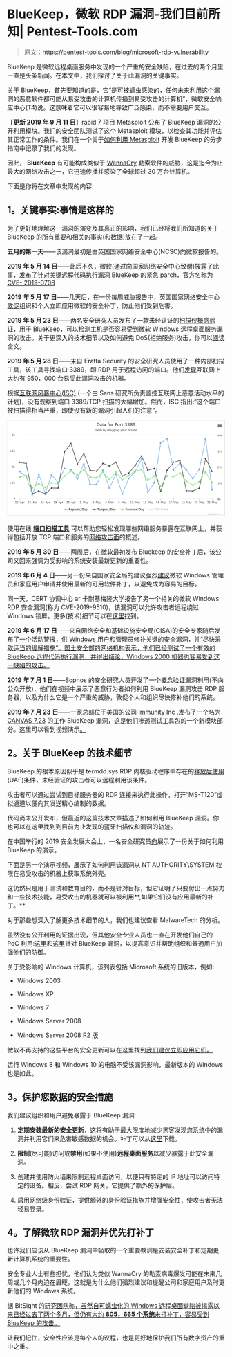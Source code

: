 # BlueKeep，微软 RDP 漏洞-我们目前所知| Pentest-Tools.com

> 原文：<https://pentest-tools.com/blog/microsoft-rdp-vulnerability>

BlueKeep 是微软远程桌面服务中发现的一个严重的安全缺陷，在过去的两个月里一直是头条新闻。在本文中，我们探讨了关于此漏洞的关键事实。

关于 BlueKeep，首先要知道的是，它“是可被蠕虫感染的，任何未来利用这个漏洞的恶意软件都可能从易受攻击的计算机传播到易受攻击的计算机”，微软安全响应中心(T4)说。这意味着它可以很容易地导致广泛感染，而不需要用户交互。

【**更新 2019 年 9 月 11 日**】rapid 7 项目 Metasploit 公布了 BlueKeep 漏洞的公开利用模块。我们的安全团队测试了这个 Metasploit 模块，以检查其功能并评估其正常工作的条件。我们在一个关于[如何利用 Metasploit](https://pentest-tools.com/blog/bluekeep-exploit-metasploit) 开发 BlueKeep 的分步指南中记录了我们的发现。

因此， **BlueKeep** 有可能构成类似于 [WannaCry](https://www.csoonline.com/article/3227906/what-is-wannacry-ransomware-how-does-it-infect-and-who-was-responsible.html) 勒索软件的威胁，这是迄今为止最大的网络攻击之一，它迅速传播并感染了全球超过 30 万台计算机。

下面是你将在文章中发现的内容:

## **1。关键事实:事情是这样的**

为了更好地理解这一漏洞的演变及其真正的影响，我们已经将我们所知道的关于 BlueKeep 的所有重要和相关的事实(和数据)放在了一起。

**五月的第一天**——该漏洞最初是由英国国家网络安全中心(NCSC)向微软报告的。

**2019 年 5 月 14 日**——此后不久，微软(通过向国家网络安全中心致谢)披露了此事，[发布了](https://msrc-blog.microsoft.com/2019/05/14/prevent-a-worm-by-updating-remote-desktop-services-cve-2019-0708/)针对关键远程代码执行漏洞 BlueKeep 的紧急 parch，官方名称为 [CVE- 2019-0708](https://cve.mitre.org/cgi-bin/cvename.cgi?name=CVE-2019-0708)

**2019 年 5 月 17 日**——几天后，在一份每周威胁报告中，英国国家网络安全中心[敦促](https://www.ncsc.gov.uk/report/weekly-threat-report-17th-may-2019)组织和个人立即应用微软的安全补丁，防止他们受到危害。

**2019 年 5 月 23 日**——两名安全研究人员发布了一款未经认证的[扫描仪概念验证](https://github.com/Ekultek/BlueKeep)，用于 BlueKeep，可以检测主机是否容易受到微软 Windows 远程桌面服务漏洞的攻击。关于更深入的技术细节以及如何避免 DoS(拒绝服务)攻击，你可以[阅读](https://zerosum0x0.blogspot.com/2019/05/avoiding-dos-how-bluekeep-scanners-work.html)全文。

**2019 年 5 月 28 日**——来自 Eratta Security 的安全研究人员使用了一种内部扫描工具，该工具寻找端口 3389，即 RDP 用于远程访问的端口。他们[发现](https://blog.erratasec.com/2019/05/almost-one-million-vulnerable-to.html#.XTgazx0zaUl)互联网上大约有 950，000 台易受此漏洞攻击的机器。

根据[互联网风暴中心(ISC)](https://isc.sans.edu/forums/diary/An+Update+on+the+Microsoft+Windows+RDP+Bluekeep+Vulnerability+CVE20190708+now+with+pcaps/24960/) (一个由 Sans 研究所负责监控互联网上恶意活动水平的计划)，没有观察到端口 3389/TCP 扫描的大幅增加。然而，ISC 指出:“这个端口被扫描得相当严重，即使没有新的漏洞引起人们的注意”。

![data for port 3389](img/8c93817af3428f6584cca6752357f7ce.png)

使用在线 [**端口扫描工具**](https://pentest-tools.com/network-vulnerability-scanning/tcp-port-scanner-online-nmap) 可以帮助您轻松发现哪些网络服务暴露在互联网上，并获得包括开放 TCP 端口和服务的[网络攻击面](https://pentest-tools.com/features/attack-surface)的概述。

**2019 年 5 月 30 日**——两周后，在微软最初发布 Bluekeep 的安全补丁后，该公司又回来强调为受影响的系统安装最新更新的重要性。

**2019 年 6 月 4 日**——另一份来自国家安全局的建议强烈[建议](https://www.nsa.gov/Press-Room/News-Highlights/Article/Article/1865726/nsa-cybersecurity-advisory-patch-remote-desktop-services-on-legacy-versions-of/)微软 Windows 管理员和家庭用户申请并使用最新的可用软件补丁，以避免成为容易的目标。

同一天，CERT 协调中心 ar 卡耐基梅隆大学报告了另一个相关的微软 Windows RDP 安全漏洞(称为 CVE-2019-9510)，该漏洞可以允许攻击者远程绕过 Windows 锁屏。更多(技术)细节可以在[这里](https://www.kb.cert.org/vuls/id/576688/)找到。

**2019 年 6 月 17 日**——来自网络安全和基础设施安全局(CISA)的安全专家随后发布了[一个活动警报，供 Windows 用户和管理员修补关键的安全漏洞，并“尽快采取适当的缓解措施”。国土安全部的网络机构表示，他们已经测试了一个有效的 BlueKeep 远程代码执行漏洞，并得出结论，Windows 2000 机器也容易受到这一缺陷的攻击。](https://www.us-cert.gov/ncas/alerts/AA19-168A)

**2019 年 7 月 1 日**——Sophos 的安全研究人员开发了一个[概念验证](https://news.sophos.com/en-us/2019/07/01/bluekeep-poc-demonstrates-risk-of-remote-desktop-exploit/)漏洞利用(不向公众开放)，他们在视频中展示了恶意行为者如何利用 BlueKeep 漏洞攻击 RDP 服务器，以及为什么它是一个严重的威胁，敦促个人和组织尽快修补他们的系统。

**2019 年 7 月 23 日**——一家总部位于美国的公司 Immunity Inc .发布了一个名为 [CANVAS 7.23](https://www.immunityinc.com/products/canvas/) 的工作 BlueKeep 漏洞，这是他们渗透测试工具包的一个新模块部分。这里可以看到视频演示[。](https://vimeo.com/349688256/aecbf5cac5)

## **2。关于 BlueKeep** 的技术细节

BlueKeep 的根本原因似乎是 termdd.sys RDP 内核驱动程序中存在的[释放后使用](https://www.purehacking.com/blog/lloyd-simon/an-introduction-to-use-after-free-vulnerabilities) (UAF)条件，未经验证的攻击者可以远程利用该条件。

攻击者可以通过尝试到目标服务器的 RDP 连接来执行此操作，打开“MS-T120”虚拟通道以便向其发送精心编制的数据。

代码尚未公开发布，但最近的这篇技术文章描述了如何利用 BlueKeep 漏洞。你也可以在这里找到到目前为止发现的蓝牙扫描仪和漏洞的轨迹。

在中国举行的 2019 安全发展大会上，一名安全研究员[向](https://github.com/blackorbird/APT_REPORT/blob/master/exploit_report/%23bluekeep%20RDP%20from%20patch%20to%20remote%20code%20execution.pdf)展示了一份关于如何利用 BlueKeep 的演示。

下面是另一个演示视频，展示了如何利用该漏洞以 NT AUTHORITY\SYSTEM 权限在易受攻击的机器上获取系统外壳。

<template x-if="showVideo"></template>

这仍然只是用于测试和教育目的，而不是针对目标，但它证明了只要付出一点努力和一些技术技能，易受攻击的机器就可以被利用**,如果它们没有应用最新的补丁。**

对于那些想深入了解更多技术细节的人，我们也建议查看 MalwareTech 的分析。

虽然没有公开利用的证据出现，但其他安全专业人员也一直在开发他们自己的 PoC 利用:[这里](https://github.com/Ekultek/BlueKeep)和[这里](https://github.com/nccgroup/Cyber-Defence/blob/master/Signatures/suricata/2019_05_rdp_cve_2019_0708.txt)针对 BlueKeep 漏洞，以提高意识并帮助组织和普通用户加强他们的防御。

关于受影响的 Windows 计算机，该列表包括 Microsoft 系统的旧版本，例如:

*   Windows 2003

*   Windows XP

*   Windows 7

*   Windows Server 2008

*   Windows Server 2008 R2 版

微软不再支持的这些平台的安全更新可以在这里找到[我们建议立即应用它们。](https://support.microsoft.com/en-us/help/4500705/customer-guidance-for-cve-2019-0708)

运行 Windows 8 和 Windows 10 的电脑不受该漏洞影响，最新版本的 Windows 也是如此。

## **3。保护您数据的安全措施**

我们建议组织和用户避免暴露于 BlueKeep 漏洞:

1.  **定期安装最新的安全更新**，这将有助于最大限度地减少黑客发现您系统中的漏洞并利用它们来危害敏感数据的机会。补丁可以从[这里](https://support.microsoft.com/en-us/help/4500705/customer-guidance-for-cve-2019-0708)下载。

2.  **限制**(尽可能)访问或**禁用**(如果不使用)**远程桌面服务**以减少暴露于此安全漏洞。

3.  创建并使用防火墙来限制远程桌面访问，以便只有特定的 IP 地址可以访问特定的设备。相反，尝试 RDP 网关，它提供了额外的保护层。

4.  [启用网络级身份验证](https://en.wikipedia.org/wiki/Network_Level_Authentication)，提供额外的身份验证措施并增强安全性，使攻击者无法轻易登录。

## **4。了解微软 RDP 漏洞并优先打补丁**

也许我们应该从 BlueKeep 漏洞中吸取的一个重要教训是安装安全补丁和定期更新计算机系统的重要性。

安全专业人士有些担忧，他们认为类似 WannaCry 的勒索病毒爆发可能在未来几周或几个月内迫在眉睫。这就是为什么他们强烈建议和提醒公司和家庭用户及时更新他们的 Windows 系统。

据 BitSight 的[研究团队称，虽然自可蠕虫化的 Windows 远程桌面缺陷被揭露以来已经过去了两个多月，但仍有大约 **805，665 个系统**未打补丁，容易受到 BlueKeep 的攻击。](https://www.bitsight.com/blog/industry-response-to-bluekeep-vulnerability?utm_campaign=public-relations&utm_source=public-relations&utm_medium=referral)

让我们记住，安全性应该是每个人的议程，也是更好地保护我们所有数字资产的重中之重。
